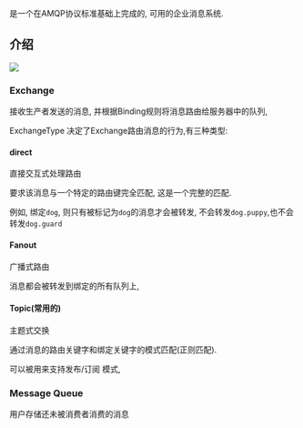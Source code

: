 是一个在AMQP协议标准基础上完成的, 可用的企业消息系统.

## 介绍

![](http://ww2.sinaimg.cn/large/006tNc79ly1g3xd79ryzej31ds0u0djl.jpg)



### Exchange

接收生产者发送的消息, 并根据Binding规则将消息路由给服务器中的队列, 

ExchangeType 决定了Exchange路由消息的行为,有三种类型:

#### direct

直接交互式处理路由

要求该消息与一个特定的路由键完全匹配, 这是一个完整的匹配.

例如, 绑定`dog`, 则只有被标记为`dog`的消息才会被转发, 不会转发`dog.puppy`,也不会转发`dog.guard`

#### Fanout

广播式路由

消息都会被转发到绑定的所有队列上, 

#### Topic(常用的)

主题式交换

通过消息的路由关键字和绑定关键字的模式匹配(正则匹配).

可以被用来支持发布/订阅 模式, 

### Message Queue

用户存储还未被消费者消费的消息

























